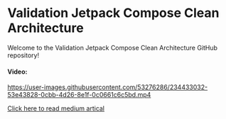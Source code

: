 # Validation Jetpack Compose Clean Architecture

Welcome to the Validation Jetpack Compose Clean Architecture GitHub repository!

#### Video:


https://user-images.githubusercontent.com/53276286/234433032-53e43828-0cbb-4d26-8e1f-0c0661c6c5bd.mp4





[Click here to read medium artical](https://medium.com/@mohammadjoumani/multi-theme-in-jetpack-compose-db2eb7d4d187)

